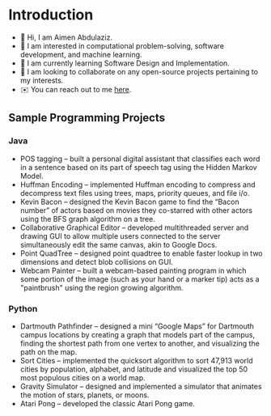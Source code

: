 # Introduction 
- 👋 Hi, I am Aimen Abdulaziz.
- 👀 I am interested in computational problem-solving, software development, and machine learning. 
- 🌱 I am currently learning Software Design and Implementation.
- 💞️ I am looking to collaborate on any open-source projects pertaining to my interests. 
- :envelope: You can reach out to me [here](mailto:aimenaabdulaziz@gmail.com).
## Sample Programming Projects
### Java
- POS tagging – built a personal digital assistant that classifies each word in a sentence based on its part of speech tag using the Hidden Markov Model.
- Huffman Encoding – implemented Huffman encoding to compress and decompress text files using trees, maps, priority queues, and file i/o.
- Kevin Bacon – designed the Kevin Bacon game to find the “Bacon number” of actors based on movies they co-starred with other actors using the BFS graph algorithm on a tree.
- Collaborative Graphical Editor – developed multithreaded server and drawing GUI to allow multiple users connected to the server simultaneously edit the same canvas, akin to Google Docs.
- Point QuadTree – designed point quadtree to enable faster lookup in two dimensions and detect blob collisions on GUI. 
- Webcam Painter – built a webcam-based painting program in which some portion of the image (such as your hand or a marker tip) acts as a "paintbrush" using the region growing algorithm.

### Python
- Dartmouth Pathfinder – designed a mini “Google Maps” for Dartmouth campus locations by creating a graph that models part of the campus, finding the shortest path from one vertex to another, and visualizing the path on the map.
- Sort Cities – implemented the quicksort algorithm to sort 47,913 world cities by population, alphabet, and latitude and visualized the top 50 most populous cities on a world map.
- Gravity Simulator – designed and implemented a simulator that animates the motion of stars, planets, or moons.
- Atari Pong – developed the classic Atari Pong game.



<!---
aimenabdulaziz/aimenabdulaziz is a ✨ special ✨ repository because its `README.md` (this file) appears on your GitHub profile.
You can click the Preview link to take a look at your changes.
--->
